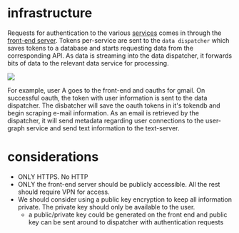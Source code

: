 # infrastructure

Requests for authentication to the various [services](availible_data.md) comes
in through the [front-end
server](https://github.com/wannabeCitizen/quantifiedSelf).  Tokens per-service
are sent to the `data dispatcher` which saves tokens to a database and starts
requesting data from the corresponding API.  As data is streaming into the data
dispatcher, it forwards bits of data to the relevant data service for
processing.

![](./figures/infrastructure.png?raw=true)

For example, user A goes to the front-end and oauths for gmail.  On successful
oauth, the token with user information is sent to the data dispatcher.  The
disbatcher will save the oauth tokens in it's tokendb and begin scraping e-mail
information.  As an email is retrieved by the dispatcher, it will send metadata
regarding user connections to the user-graph service and send text information
to the text-server.

# considerations

- ONLY HTTPS. No HTTP
- ONLY the front-end server should be publicly accessible.  All the rest should
  require VPN for access.
- We should consider using a public key encryption to keep all information
  private.  The private key should only be available to the user.
    - a public/private key could be generated on the front end and public key
      can be sent around to dispatcher with authentication requests

